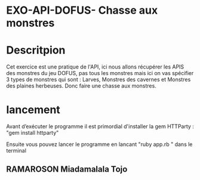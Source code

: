 # EXO-API-DOFUS- Chasse aux monstres 
# Descritpion 

Cet exercice est une pratique de l'API, ici nous allons récupérer les APIS des monstres  du jeu DOFUS, pas tous les monstres mais ici on vas spécifier 3 types de monstres qui sont  : Larves, Monstres des cavernes et Monstres des plaines herbeuses. Donc faire une chasse aux monstres. 


# lancement 

Avant d’exécuter le programme il est primordial d'installer la gem HTTParty : "gem install httparty"

Ensuite vous pouvez lancer le programme en lancant "ruby app.rb " dans le terminal 

## RAMAROSON Miadamalala Tojo 

